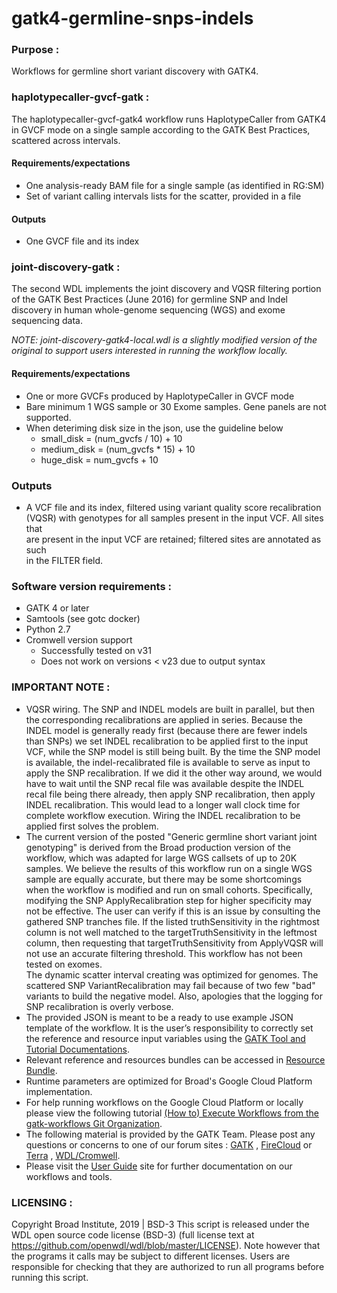 # gatk4-germline-snps-indels

### Purpose : 
Workflows for germline short variant discovery with GATK4. 

### haplotypecaller-gvcf-gatk :
The haplotypecaller-gvcf-gatk4 workflow runs HaplotypeCaller 
from GATK4 in GVCF mode on a single sample according to the GATK Best Practices, 
scattered across intervals.

#### Requirements/expectations
- One analysis-ready BAM file for a single sample (as identified in RG:SM)
- Set of variant calling intervals lists for the scatter, provided in a file
#### Outputs 
- One GVCF file and its index

### joint-discovery-gatk :
The second WDL implements the joint discovery and VQSR 
filtering portion of the GATK Best Practices (June 2016) for germline SNP and Indel 
discovery in human whole-genome sequencing (WGS) and exome sequencing data.

*NOTE: joint-discovery-gatk4-local.wdl is a slightly modified version of the original to support users interested in running the workflow locally.*

#### Requirements/expectations
- One or more GVCFs produced by HaplotypeCaller in GVCF mode
- Bare minimum 1 WGS sample or 30 Exome samples. Gene panels are not supported.
- When deteriming disk size in the json, use the guideline below
  - small_disk = (num_gvcfs / 10) + 10
  - medium_disk = (num_gvcfs * 15) + 10
  - huge_disk = num_gvcfs + 10

### Outputs 
- A VCF file and its index, filtered using variant quality score recalibration  
  (VQSR) with genotypes for all samples present in the input VCF. All sites that  
  are present in the input VCF are retained; filtered sites are annotated as such  
  in the FILTER field.

### Software version requirements :
- GATK 4 or later 
- Samtools (see gotc docker)
- Python 2.7
- Cromwell version support 
  - Successfully tested on v31
  - Does not work on versions < v23 due to output syntax

### IMPORTANT NOTE : 
- VQSR wiring. The SNP and INDEL models are built in parallel, but then the corresponding 
  recalibrations are applied in series. Because the INDEL model is generally ready 
  first (because there are fewer indels than SNPs) we set INDEL recalibration to 
  be applied first to the input VCF, while the SNP model is still being built. By 
  the time the SNP model is available, the indel-recalibrated file is available to 
  serve as input to apply the SNP recalibration. If we did it the other way around, 
  we would have to wait until the SNP recal file was available despite the INDEL 
  recal file being there already, then apply SNP recalibration, then apply INDEL 
  recalibration. This would lead to a longer wall clock time for complete workflow 
  execution. Wiring the INDEL recalibration to be applied first solves the problem.
- The current version of the posted "Generic germline short variant joint genotyping" 
  is derived from the Broad production version of the workflow, which was adapted for 
  large WGS callsets of up to 20K samples.  We believe the results of this workflow run 
  on a single WGS sample are equally accurate, but there may be some shortcomings when 
  the workflow is modified and run on small cohorts.  Specifically, modifying the SNP 
  ApplyRecalibration step for higher specificity may not be effective.  The user can verify 
  if this is an issue by consulting the gathered SNP tranches file.  If the listed 
  truthSensitivity in the rightmost column is not well matched to the targetTruthSensitivity 
  in the leftmost column, then requesting that targetTruthSensitivity from ApplyVQSR will 
  not use an accurate filtering threshold.  This workflow has not been tested on exomes.  
  The dynamic scatter interval creating was optimized for genomes.  The scattered SNP 
  VariantRecalibration may fail because of two few "bad" variants to build the negative model. 
  Also, apologies that the logging for SNP recalibration is overly verbose.
- The provided JSON is meant to be a ready to use example JSON template of the workflow. It is the user’s responsibility to correctly set the reference and resource input variables using the [GATK Tool and Tutorial Documentations](https://software.broadinstitute.org/gatk/documentation/).
- Relevant reference and resources bundles can be accessed in [Resource Bundle](https://software.broadinstitute.org/gatk/download/bundle).
- Runtime parameters are optimized for Broad's Google Cloud Platform implementation.
- For help running workflows on the Google Cloud Platform or locally please
view the following tutorial [(How to) Execute Workflows from the gatk-workflows Git Organization](https://software.broadinstitute.org/gatk/documentation/article?id=12521).
- The following material is provided by the GATK Team. Please post any questions or concerns to one of our forum sites : [GATK](https://gatkforums.broadinstitute.org/gatk/categories/ask-the-team/) , [FireCloud](https://gatkforums.broadinstitute.org/firecloud/categories/ask-the-firecloud-team) or [Terra](https://broadinstitute.zendesk.com/hc/en-us/community/topics/360000500432-General-Discussion) , [WDL/Cromwell](https://gatkforums.broadinstitute.org/wdl/categories/ask-the-wdl-team).
- Please visit the [User Guide](https://software.broadinstitute.org/gatk/documentation/) site for further documentation on our workflows and tools.

### LICENSING :
Copyright Broad Institute, 2019 | BSD-3
This script is released under the WDL open source code license (BSD-3) (full license text at https://github.com/openwdl/wdl/blob/master/LICENSE). Note however that the programs it calls may be subject to different licenses. Users are responsible for checking that they are authorized to run all programs before running this script.

